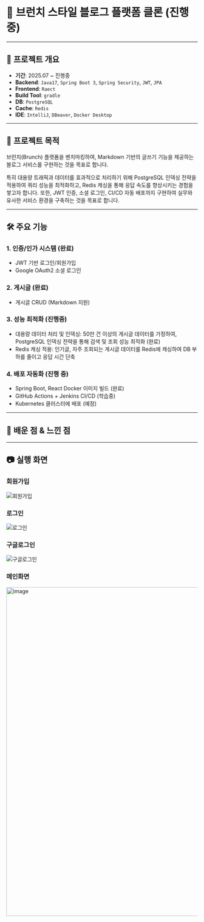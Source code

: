 # 📝 브런치 스타일 블로그 플랫폼 클론 (진행중)
---
## 📌 프로젝트 개요
- **기간**: 2025.07 ~ 진행중
- **Backend**: `Java17`, `Spring Boot 3`, `Spring Security`, `JWT`, `JPA`
- **Frontend**: `Raect`
- **Build Tool**: `gradle`
- **DB**: `PostgreSQL`
- **Cache**: `Redis`
- **IDE**: `IntelliJ`, `DBeaver`, `Docker Desktop`

---
## 🎯 프로젝트 목적
브런치(Brunch) 플랫폼을 벤치마킹하여, Markdown 기반의 글쓰기 기능을 제공하는 블로그 서비스를 구현하는 것을 목표로 합니다.

특히 대용량 트래픽과 데이터를 효과적으로 처리하기 위해 PostgreSQL 인덱싱 전략을 적용하여 쿼리 성능을 최적화하고, Redis 캐싱을 통해 응답 속도를 향상시키는 경험을 쌓고자 합니다. 
또한, JWT 인증, 소셜 로그인, CI/CD 자동 배포까지 구현하여 실무와 유사한 서비스 환경을 구축하는 것을 목표로 합니다.

---
## 🛠 주요 기능
### 1. 인증/인가 시스템 (완료)
- JWT 기반 로그인/회원가입
- Google OAuth2 소셜 로그인

### 2. 게시글 (완료)
- 게시글 CRUD (Markdown 지원)

### 3. 성능 최적화 (진행중)
- 대용량 데이터 처리 및 인덱싱: 50만 건 이상의 게시글 데이터를 가정하여, PostgreSQL 인덱싱 전략을 통해 검색 및 조회 성능 최적화 (완료)
- Redis 캐싱 적용: 인기글, 자주 조회되는 게시글 데이터를 Redis에 캐싱하여 DB 부하를 줄이고 응답 시간 단축

### 4. 배포 자동화 (진행 중)
- Spring Boot, React Docker 이미지 빌드 (완료)
- GitHub Actions + Jenkins CI/CD (학습중)
- Kubernetes 클러스터에 배포 (예정)
---
## 📖 배운 점 & 느낀 점


---
## 📷 실행 화면
### 회원가입
![회원가입](https://github.com/user-attachments/assets/95d7e134-1ed6-4c08-a9d1-5b921cff9f57)

### 로그인
![로그인](https://github.com/user-attachments/assets/f35a6d52-d1ca-45c7-ba91-7aa9ba3b4702)

### 구글로그인
![구글로그인](https://github.com/user-attachments/assets/df37215e-dcc7-458e-89a4-b38c627559d1)

### 메인화면
<img width="1534" height="864" alt="image" src="https://github.com/user-attachments/assets/2a838be1-0ff7-4081-8cff-8fbd93d8c52e" />
